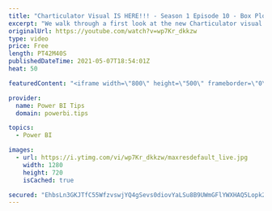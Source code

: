 ```yaml
---
title: "Charticulator Visual IS HERE!!! - Season 1 Episode 10 - Box Plot"
excerpt: "We walk through a first look at the new Charticulator visual from Microsoft Power BI team.    This video we are exploring the Box Plot  Follow Daniel Marsh-Patrick: https://www.linkedin.com/in/daniel-m-p/ Follow Mike Carlo: https://www.linkedin.com/in/michaelcarlo/  Official blog post about the visual:"
originalUrl: https://youtube.com/watch?v=wp7Kr_dkkzw
type: video
price: Free
length: PT42M40S
publishedDateTime: 2021-05-07T18:54:01Z
heat: 50

featuredContent: "<iframe width=\"800\" height=\"500\" frameborder=\"0\" src=\"https://www.youtube.com/embed/wp7Kr_dkkzw\" allow=\"accelerometer; autoplay; encrypted-media; gyroscope; picture-in-picture\" allowfullscreen></iframe>"

provider:
  name: Power BI Tips
  domain: powerbi.tips

topics:
  - Power BI

images:
  - url: https://i.ytimg.com/vi/wp7Kr_dkkzw/maxresdefault_live.jpg
    width: 1280
    height: 720
    isCached: true

secured: "EhbsLn3GKJTfC55WfzvswjYQ4gSevs0diovYaLSu8B9UWmGFlYWXHAQ5Lopk2iTFRvClGH7TVarFmpcEAe7c4IgQ2OnLxhCGOvUGIxK6T1XkBVoNrDnW7Tzbs4sMdJuVO68dRppqhNHwx1I3TGNtIz5/ttvUoZJTRhHbVOf1+WiMsCzThGvR2BrASmaDFmmy73BI3iSdEt6E7Yjz2FKvQ96xCuX7W6k/vJ5ZBRcbiokfPeMt8yPyMNxkJSKry497mVqPkEZ2IOCaCSqlqTPU4JpaD/fG2/sRtelViBWkR6yrIF3TegWh5gs2VRUlhny+jKwntnP6E6hvGG1uF7p69qnpbNoF+c2R3RkHpYTU76XrF+rfAKnVxgZcisQ9K//I1zyWNM5k5CdCpv2KdNRCZjfocgeTsco7uHLUk7POuNY=;xiL9uRqNbKXguMxjftexww=="
---
```


